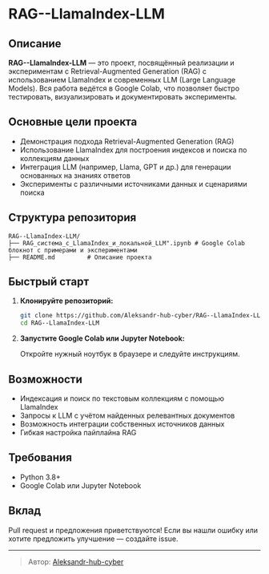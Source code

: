 # RAG--LlamaIndex-LLM

## Описание

**RAG--LlamaIndex-LLM** — это проект, посвящённый реализации и экспериментам с Retrieval-Augmented Generation (RAG) с использованием LlamaIndex и современных LLM (Large Language Models). Вся работа ведётся в Google Colab, что позволяет быстро тестировать, визуализировать и документировать эксперименты.

## Основные цели проекта

- Демонстрация подхода Retrieval-Augmented Generation (RAG)
- Использование LlamaIndex для построения индексов и поиска по коллекциям данных
- Интеграция LLM (например, Llama, GPT и др.) для генерации основанных на знаниях ответов
- Эксперименты с различными источниками данных и сценариями поиска

## Структура репозитория

```
RAG--LlamaIndex-LLM/
├── RAG_система_с_LlamaIndex_и_локальной_LLM".ipynb # Google Colab блокнот с примерами и экспериментами
├── README.md         # Описание проекта

```

## Быстрый старт

1. **Клонируйте репозиторий:**
   ```bash
   git clone https://github.com/Aleksandr-hub-cyber/RAG--LlamaIndex-LLM.git
   cd RAG--LlamaIndex-LLM
   ```

2. **Запустите Google Colab или Jupyter Notebook:**

   Откройте нужный ноутбук в браузере и следуйте инструкциям.

## Возможности

- Индексация и поиск по текстовым коллекциям с помощью LlamaIndex
- Запросы к LLM с учётом найденных релевантных документов
- Возможность интеграции собственных источников данных
- Гибкая настройка пайплайна RAG

## Требования

- Python 3.8+
- Google Colab или Jupyter Notebook

## Вклад

Pull request и предложения приветствуются! Если вы нашли ошибку или хотите предложить улучшение — создайте issue.

---

> Автор: [Aleksandr-hub-cyber](https://github.com/Aleksandr-hub-cyber)
